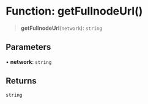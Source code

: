 # Function: getFullnodeUrl()

> **getFullnodeUrl**(`network`): `string`

## Parameters

• **network**: `string`

## Returns

`string`
